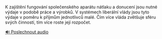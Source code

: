 
K zajištění fungování společenského aparátu nátlaku a donucení jsou nutné výdaje v podobě práce a výrobků. V systémech liberální vlády jsou tyto výdaje v poměru k příjmům jednotlivců malé. Čím více vláda zvětšuje sféru svých činností, tím více roste její rozpočet.

[🔊 Poslechnout audio](/data/7-paragraphs/audio/chapter_146/para_004-K-zajitn-fungovn-spoleenskho-apartu-ntlak.mp3)
